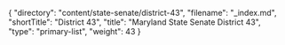 {
  "directory": "content/state-senate/district-43",
  "filename": "_index.md",
  "shortTitle": "District 43",
  "title": "Maryland State Senate District 43",
  "type": "primary-list",
  "weight": 43
}
